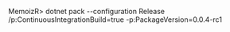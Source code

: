 MemoizR> dotnet pack --configuration Release /p:ContinuousIntegrationBuild=true -p:PackageVersion=0.0.4-rc1